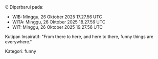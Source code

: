 ⏰ Diperbarui pada:
- WIB: Minggu, 26 Oktober 2025 17.27.56 UTC
- WITA: Minggu, 26 Oktober 2025 18.27.56 UTC
- WIT: Minggu, 26 Oktober 2025 19.27.56 UTC

Kutipan Inspiratif:
"From there to here, and here to there, funny things are everywhere."


Kategori: funny

